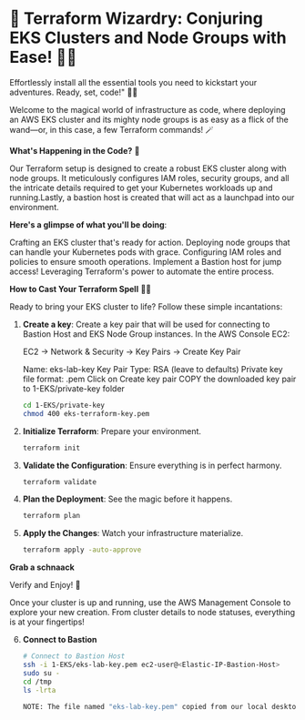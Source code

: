 # 🚀 Terraform Wizardry: Conjuring EKS Clusters and Node Groups with Ease! 🧙‍♂️

Effortlessly install all the essential tools you need to kickstart your adventures. Ready, set, code!" 🚀✨


Welcome to the magical world of infrastructure as code, where deploying an AWS EKS cluster and its mighty node groups is as easy as a flick of the wand—or, in this case, a few Terraform commands! 🪄

**What's Happening in the Code?** 🌟

Our Terraform setup is designed to create a robust EKS cluster along with node groups. It meticulously configures IAM roles, security groups, and all the intricate details required to get your Kubernetes workloads up and running.Lastly, a bastion host is created that will act as a launchpad into our environment.


**Here's a glimpse of what you'll be doing**:


Crafting an EKS cluster that's ready for action.
Deploying node groups that can handle your Kubernetes pods with grace.
Configuring IAM roles and policies to ensure smooth operations.
Implement a Bastion host for jump access! 
Leveraging Terraform's power to automate the entire process.

**How to Cast Your Terraform Spell** 🧙‍♀️

Ready to bring your EKS cluster to life? Follow these simple incantations:

1. **Create a key**: Create a key pair that will be used for connecting to Bastion Host and EKS Node Group instances. In the AWS Console EC2:
   
   EC2 -> Network & Security -> Key Pairs -> Create Key Pair

   Name: eks-lab-key
   Key Pair Type: RSA (leave to defaults)
   Private key file format: .pem
   Click on Create key pair
   COPY the downloaded key pair to 1-EKS/private-key folder

   ```bash
   cd 1-EKS/private-key
   chmod 400 eks-terraform-key.pem

2. **Initialize Terraform**: Prepare your environment.
   ```bash
   terraform init

3. **Validate the Configuration**: Ensure everything is in perfect harmony.
   ```bash
   terraform validate

4. **Plan the Deployment**: See the magic before it happens.
   ```bash
   terraform plan

5. **Apply the Changes**: Watch your infrastructure materialize.
   ```bash
   terraform apply -auto-approve

**Grab a schnaack**

Verify and Enjoy! 🎉

Once your cluster is up and running, use the AWS Management Console to explore your new creation. From cluster details to node statuses, everything is at your fingertips!

6. **Connect to Bastion**
   ```bash
   # Connect to Bastion Host
   ssh -i 1-EKS/eks-lab-key.pem ec2-user@<Elastic-IP-Bastion-Host>
   sudo su -
   cd /tmp
   ls -lrta

   NOTE: The file named "eks-lab-key.pem" copied from our local desktop to Bastion "/tmp" folder.